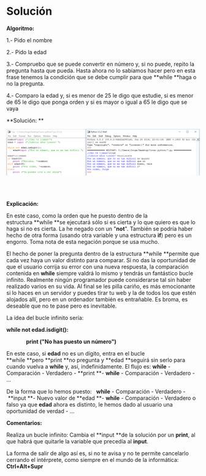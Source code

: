 
# Solución

**Algoritmo:**

1.- Pido el nombre

2.- Pido la edad

3.- Compruebo que se puede convertir en número y, si no puede, repito la pregunta hasta que pueda. Hasta ahora no lo sabíamos hacer pero en esta frase tenemos la condición que se debe cumplir para que **while **haga o no la pregunta.

4.- Comparo la edad y, si es menor de 25 le digo que estudie, si es menor de 65 le digo que ponga orden y si es mayor o igual a 65 le digo que se vaya

**Solución: **

![](img/7.png)


<br /><br />

**Explicación:**

En este caso, como la orden que he puesto dentro de la estructura **while **se ejecutará sólo si es cierta y lo que quiero es que lo haga si no es cierta. La he negado con un "**not**". También se podría haber hecho de otra forma (usando otra variable y una estructura **if**) pero es un engorro. Toma nota de esta negación porque se usa mucho.

El hecho de poner la pregunta dentro de la estructura **while **permite que cada vez haya un valor distinto para comparar. Si no das la oportunidad de que el usuario corrija su error con una nueva respuesta, la comparación contenida en **while** siempre valdrá lo mismo y tendrás un fantástico bucle infinito. Realmente ningún programador puede considerarse tal sin haber realizado varios en su vida. Al final se les pilla cariño, es más emocionante si lo haces en un servidor y puedes tirar tu web y la de todos los que estén alojados allí, pero en un ordenador también es entrañable. Es broma, es deseable que no te pase pero es inevitable.

La idea del bucle infinito sería:

**while not edad.isdigit():**

             **print ("No has puesto un número")**

En este caso, si **edad** no es un dígito, entra en el bucle **while **pero **print **no pregunta y **edad **seguirá sin serlo para cuando vuelva a **while** y, así, indefinidamente. El flujo es: **while** - Comparación - Verdadero - **print **- **while** - Comparación - Verdadero - ...

De la forma que lo hemos puesto:   **while** - Comparación - Verdadero - **input **- Nuevo valor de **edad **- **while** - Comparación - Verdadero o falso ya que **edad** ahora es distinto, le hemos dado al usuario una oportunidad de verdad - ...

**Comentarios:**

Realiza un bucle infinito: Cambia el **input **de la solución por un **print**, al que habrá que quitarle la variable que precedía al **input**.

La forma de salir de algo así es, si no te avisa y no te permite cancelarlo cerrando el intérprete, como siempre en el mundo de la informática: **Ctrl+Alt+Supr**

